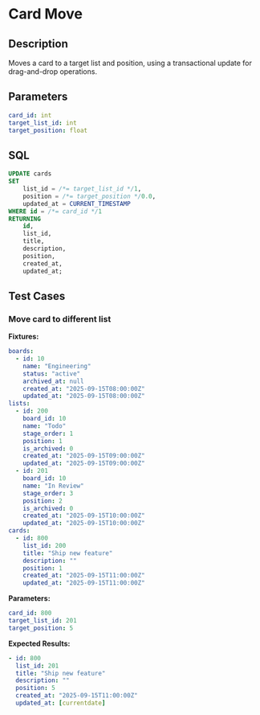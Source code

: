 # Card Move

## Description

Moves a card to a target list and position, using a transactional update for drag-and-drop operations.

## Parameters

```yaml
card_id: int
target_list_id: int
target_position: float
```

## SQL

```sql
UPDATE cards
SET
    list_id = /*= target_list_id */1,
    position = /*= target_position */0.0,
    updated_at = CURRENT_TIMESTAMP
WHERE id = /*= card_id */1
RETURNING
    id,
    list_id,
    title,
    description,
    position,
    created_at,
    updated_at;
```

## Test Cases

### Move card to different list

**Fixtures:**
```yaml
boards:
  - id: 10
    name: "Engineering"
    status: "active"
    archived_at: null
    created_at: "2025-09-15T08:00:00Z"
    updated_at: "2025-09-15T08:00:00Z"
lists:
  - id: 200
    board_id: 10
    name: "Todo"
    stage_order: 1
    position: 1
    is_archived: 0
    created_at: "2025-09-15T09:00:00Z"
    updated_at: "2025-09-15T09:00:00Z"
  - id: 201
    board_id: 10
    name: "In Review"
    stage_order: 3
    position: 2
    is_archived: 0
    created_at: "2025-09-15T10:00:00Z"
    updated_at: "2025-09-15T10:00:00Z"
cards:
  - id: 800
    list_id: 200
    title: "Ship new feature"
    description: ""
    position: 1
    created_at: "2025-09-15T11:00:00Z"
    updated_at: "2025-09-15T11:00:00Z"
```

**Parameters:**
```yaml
card_id: 800
target_list_id: 201
target_position: 5
```

**Expected Results:**
```yaml
- id: 800
  list_id: 201
  title: "Ship new feature"
  description: ""
  position: 5
  created_at: "2025-09-15T11:00:00Z"
  updated_at: [currentdate]
```
